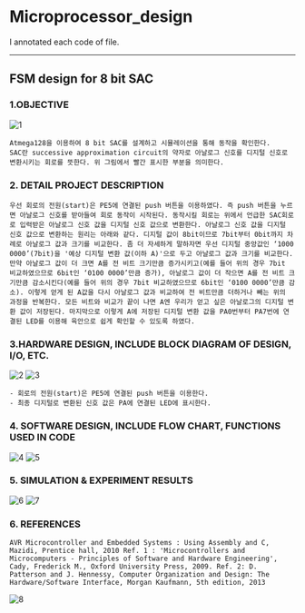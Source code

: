 # Microprocessor_design

I annotated each code of file.

***

## FSM design for 8 bit SAC

### 1.OBJECTIVE
![1](https://user-images.githubusercontent.com/45000598/48889550-9b5fcb00-ee79-11e8-9fef-0db9f6520ef0.PNG)


    Atmega128을 이용하여 8 bit SAC를 설계하고 시뮬레이션을 통해 동작을 확인한다. 
    SAC란 successive approximation circuit의 약자로 아날로그 신호를 디지털 신호로 변환시키는 회로를 뜻한다. 위 그림에서 빨간 표시한 부분을 의미한다.

### 2. DETAIL PROJECT DESCRIPTION

    우선 회로의 전원(start)은 PE5에 연결된 push 버튼을 이용하였다. 즉 push 버튼을 누르면 아날로그 신호를 받아들여 회로 동작이 시작된다. 동작시킬 회로는 위에서 언급한 SAC회로로 입력받은 아날로그 신호 값을 디지털 신호 값으로 변환한다. 아날로그 신호 값을 디지털 신호 값으로 변환하는 원리는 아래와 같다. 디지털 값이 8bit이므로 7bit부터 0bit까지 차례로 아날로그 값과 크기를 비교한다. 좀 더 자세하게 말하자면 우선 디지털 중앙값인 ‘1000 0000’(7bit)을 '예상 디지털 변환 값(이하 A)'으로 두고 아날로그 값과 크기를 비교한다. 만약 아날로그 값이 더 크면 A를 전 비트 크기만큼 증가시키고(예를 들어 위의 경우 7bit 비교하였으므로 6bit인 ‘0100 0000’만큼 증가), 아날로그 값이 더 작으면 A를 전 비트 크기만큼 감소시킨다(예를 들어 위의 경우 7bit 비교하였으므로 6bit인 ‘0100 0000’만큼 감소). 이렇게 얻게 된 A값을 다시 아날로그 값과 비교하여 전 비트만큼 더하거나 빼는 위의 과정을 반복한다. 모든 비트와 비교가 끝이 나면 A엔 우리가 얻고 싶은 아날로그의 디지털 변환 값이 저장된다. 마지막으로 이렇게 A에 저장된 디지털 변환 값을 PA0번부터 PA7번에 연결된 LED를 이용해 육안으로 쉽게 확인할 수 있도록 하였다.

### 3.HARDWARE DESIGN, INCLUDE BLOCK DIAGRAM OF DESIGN, I/O, ETC.
   
![2](https://user-images.githubusercontent.com/45000598/48889551-9b5fcb00-ee79-11e8-8ff5-320090f28694.PNG)
![3](https://user-images.githubusercontent.com/45000598/48889552-9bf86180-ee79-11e8-94ff-853e528a9f38.PNG)
   
   
    - 회로의 전원(start)은 PE5에 연결된 push 버튼을 이용한다.
    - 최종 디지털로 변환된 신호 값은 PA에 연결된 LED에 표시한다.




### 4. SOFTWARE DESIGN, INCLUDE FLOW CHART, FUNCTIONS USED IN CODE

![4](https://user-images.githubusercontent.com/45000598/48889554-9bf86180-ee79-11e8-9b0b-39c5724f6e34.PNG)
![5](https://user-images.githubusercontent.com/45000598/48889555-9bf86180-ee79-11e8-8374-afb67835b412.PNG)

### 5. SIMULATION & EXPERIMENT RESULTS

![6](https://user-images.githubusercontent.com/45000598/48889556-9c90f800-ee79-11e8-8a4a-89d859430d8c.PNG)
![7](https://user-images.githubusercontent.com/45000598/48889557-9c90f800-ee79-11e8-81eb-e9c28a828768.PNG)
    
### 6. REFERENCES
    AVR Microcontroller and Embedded Systems : Using Assembly and C, Mazidi, Prentice hall, 2010 Ref. 1 : 'Microcontrollers and Microcomputers - Principles of Software and Hardware Engineering', Cady, Frederick M., Oxford University Press, 2009. Ref. 2: D. Patterson and J. Hennessy, Computer Organization and Design: The Hardware/Software Interface, Morgan Kaufmann, 5th edition, 2013
    
![8](https://user-images.githubusercontent.com/45000598/48889558-9c90f800-ee79-11e8-9483-f161a066769e.PNG)






